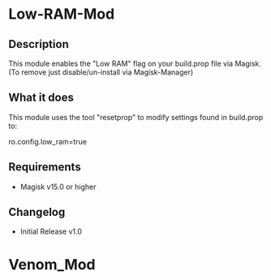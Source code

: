 # Low-RAM-Mod
## Description
This module enables the "Low RAM" flag on your build.prop file via Magisk.
(To remove just disable/un-install via Magisk-Manager)

## What it does
This module uses the tool "resetprop" to modify settings found in build.prop to:

ro.config.low_ram=true

## Requirements
* Magisk v15.0 or higher

## Changelog 
* Initial Release v1.0
# Venom_Mod
